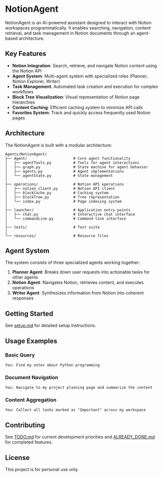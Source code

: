 # NotionAgent

NotionAgent is an AI-powered assistant designed to interact with Notion workspaces programmatically. It enables searching, navigation, content retrieval, and task management in Notion documents through an agent-based architecture.

## Key Features

- **Notion Integration**: Search, retrieve, and navigate Notion content using the Notion API
- **Agent System**: Multi-agent system with specialized roles (Planner, Notion Explorer, Writer)
- **Task Management**: Automated task creation and execution for complex workflows
- **Block Tree Visualization**: Visual representation of Notion page hierarchies
- **Content Caching**: Efficient caching system to minimize API calls
- **Favorites System**: Track and quickly access frequently used Notion pages

## Architecture

The NotionAgent is built with a modular architecture:

```
Agents/NotionAgent/
├── Agent/                     # Core agent functionality
│   ├── agentTools.py          # Tools for agent interactions
│   ├── graph.py               # State machine for agent behavior
│   ├── agents.py              # Agent implementations
│   └── agentState.py          # State management
│
├── operations/                # Notion API operations
│   ├── notion_client.py       # Notion API client
│   ├── blockCache.py          # Caching system
│   ├── blockTree.py           # Tree representation
│   └── index.py               # Page indexing system
│
├── launcher/                  # Application entry points
│   ├── chat.py                # Interactive chat interface
│   └── commandLine.py         # Command-line interface
│
├── tests/                     # Test suite
│
└── resources/                 # Resource files
```

## Agent System

The system consists of three specialized agents working together:

1. **Planner Agent**: Breaks down user requests into actionable tasks for other agents
2. **Notion Agent**: Navigates Notion, retrieves content, and executes operations
3. **Writer Agent**: Synthesizes information from Notion into coherent responses

## Getting Started

See [setup.md](setup.md) for detailed setup instructions.

## Usage Examples

### Basic Query
```
You: Find my notes about Python programming
```

### Document Navigation
```
You: Navigate to my project planning page and summarize the content
```

### Content Aggregation
```
You: Collect all tasks marked as "Important" across my workspace
```

## Contributing

See [TODO.md](TODO.md) for current development priorities and [ALREADY_DONE.md](ALREADY_DONE.md) for completed features.

## License

This project is for personal use only. 